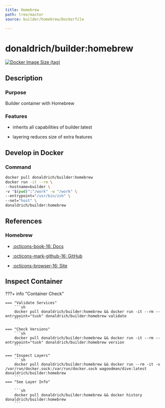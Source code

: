 ```yaml
---
title: Homebrew
path: tree/master
source: builder/homebrew/Dockerfile

---
```


# donaldrich/builder:homebrew

[![Docker Image Size (tag)](https://img.shields.io/docker/image-size/donaldrich/builder/homebrew?color=blue&label=size&logo=docker&style=flat-square)](https://hub.docker.com/r/donaldrich/builder/homebrew)

## Description

### Purpose

Builder container with Homebrew

### Features

* inherits all capabilities of builder:latest

* layering reduces size of extra features

## Develop in Docker

### Command

```sh
docker pull donaldrich/builder:homebrew
docker run -it --rm \
--hostname=builder \
-v "$(pwd)":"/work" -w "/work" \
--entrypoint="/usr/bin/zsh" \
--net="host" \
donaldrich/builder:homebrew
```

## References

### Homebrew

* [:octicons-book-16: Docs](https://docs.brew.sh)

* [:octicons-mark-github-16: GitHub](https://github.com/Homebrew/brew)

* [:octicons-browser-16: Site](https://brew.sh)

## Inspect Container

???+ info "Container Check"

    === "Validate Services"
        ```sh
        docker pull donaldrich/builder:homebrew && docker run -it --rm --entrypoint="tusk" donaldrich/builder:homebrew validate
        ```

    === "Check Versions"
        ```sh
        docker pull donaldrich/builder:homebrew && docker run -it --rm --entrypoint="tusk" donaldrich/builder:homebrew version
        ```

    === "Inspect Layers"
        ```sh
        docker pull donaldrich/builder:homebrew && docker run --rm -it -v /var/run/docker.sock:/var/run/docker.sock wagoodman/dive:latest donaldrich/builder:homebrew
        ```
    === "See Layer Info"

        ```sh
        docker pull donaldrich/builder:homebrew && docker history donaldrich/builder:homebrew
        ```
